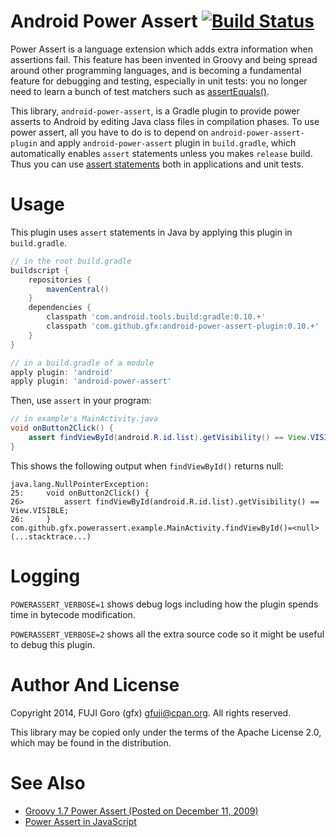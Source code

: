 # Android Power Assert [![Build Status](https://travis-ci.org/gfx/android-power-assert-plugin.svg?branch=master)](https://travis-ci.org/gfx/android-power-assert-plugin)

Power Assert is a language extension which adds extra information when assertions fail. This feature has been invented in Groovy and being spread around other programming languages, and is becoming a fundamental feature for debugging and testing, especially in unit tests: you no longer need to learn a bunch of test matchers such as [assertEquals()](http://developer.android.com/reference/junit/framework/Assert.html).

This library, `android-power-assert`, is a Gradle plugin to provide power asserts to Android by editing Java class files in compilation phases. To use power assert, all you have to do is to depend on `android-power-assert-plugin` and apply `android-power-assert` plugin in `build.gradle`, which automatically enables `assert` statements unless you makes `release` build. Thus you can use [assert statements](http://docs.oracle.com/javase/8/docs/technotes/guides/language/assert.html) both in applications and unit tests.

# Usage

This plugin uses `assert` statements in Java by applying this plugin in `build.gradle`.

```groovy
// in the root build.gradle
buildscript {
    repositories {
        mavenCentral()
    }
    dependencies {
        classpath 'com.android.tools.build:gradle:0.10.+'
        classpath 'com.github.gfx:android-power-assert-plugin:0.10.+'
    }
}
```

```groovy
// in a build.gradle of a module
apply plugin: 'android'
apply plugin: 'android-power-assert'
```

Then, use `assert` in your program:

```java
// in example's MainActivity.java
void onButton2Click() {
    assert findViewById(android.R.id.list).getVisibility() == View.VISIBLE;
}
```

This shows the following output when `findViewById()` returns null:

```
java.lang.NullPointerException:
25:     void onButton2Click() {
26>         assert findViewById(android.R.id.list).getVisibility() == View.VISIBLE;
26:     }
com.github.gfx.powerassert.example.MainActivity.findViewById()=<null>
(...stacktrace...)
```

# Logging

`POWERASSERT_VERBOSE=1` shows debug logs including how the plugin spends time in bytecode modification.

`POWERASSERT_VERBOSE=2` shows all the extra source code so it might be useful to debug this plugin.

# Author And License

Copyright 2014, FUJI Goro (gfx) <gfuji@cpan.org>. All rights reserved.

This library may be copied only under the terms of the Apache License 2.0, which may be found in the distribution.

# See Also

- [Groovy 1.7 Power Assert (Posted on December 11, 2009)](http://dontmindthelanguage.wordpress.com/2009/12/11/groovy-1-7-power-assert/)
- [Power Assert in JavaScript](https://github.com/twada/power-assert)
